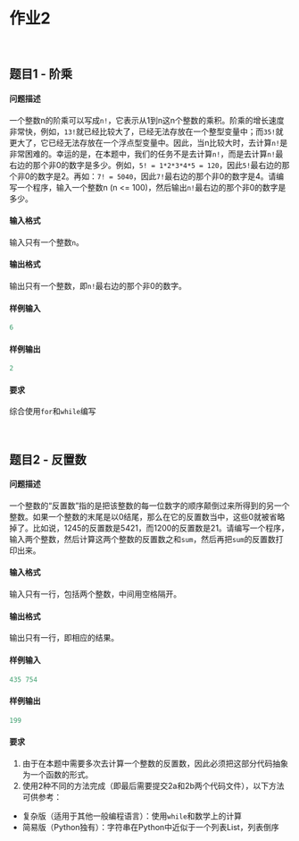 # 作业2

<br/>


## 题目1 - 阶乘

#### 问题描述

一个整数n的阶乘可以写成`n!`，它表示从1到n这n个整数的乘积。阶乘的增长速度非常快，例如，`13!`就已经比较大了，已经无法存放在一个整型变量中；而`35!`就更大了，它已经无法存放在一个浮点型变量中。因此，当n比较大时，去计算`n!`是非常困难的。幸运的是，在本题中，我们的任务不是去计算`n!`，而是去计算`n!`最右边的那个非0的数字是多少。例如，`5! = 1*2*3*4*5 = 120`，因此`5!`最右边的那个非0的数字是2。再如：`7! = 5040`，因此`7!`最右边的那个非0的数字是4。请编写一个程序，输入一个整数n (n <= 100)，然后输出`n!`最右边的那个非0的数字是多少。

#### 输入格式

输入只有一个整数`n`。

#### 输出格式

输出只有一个整数，即`n!`最右边的那个非0的数字。

#### 样例输入

``` Python
6
```

#### 样例输出

``` Python
2
```

#### 要求

综合使用`for`和`while`编写

<br/>


## 题目2 - 反置数

#### 问题描述

一个整数的“反置数”指的是把该整数的每一位数字的顺序颠倒过来所得到的另一个整数。如果一个整数的末尾是以0结尾，那么在它的反置数当中，这些0就被省略掉了。比如说，1245的反置数是5421，而1200的反置数是21。请编写一个程序，输入两个整数，然后计算这两个整数的反置数之和`sum`，然后再把`sum`的反置数打印出来。

#### 输入格式

输入只有一行，包括两个整数，中间用空格隔开。

#### 输出格式

输出只有一行，即相应的结果。

#### 样例输入

``` Python
435 754
```

#### 样例输出

``` Python
199
```

#### 要求

1. 由于在本题中需要多次去计算一个整数的反置数，因此必须把这部分代码抽象为一个函数的形式。
2. 使用2种不同的方法完成（即最后需要提交2a和2b两个代码文件），以下方法可供参考：
  * 复杂版（适用于其他一般编程语言）：使用`while`和数学上的计算
  * 简易版（Python独有）：字符串在Python中近似于一个列表List，列表倒序

